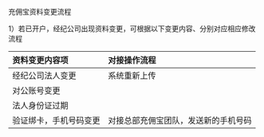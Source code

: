 充佣宝资料变更流程

1）若已开户，经纪公司出现资料变更，可根据以下变更内容、分别对应相应修改流程

| 资料变更内容项 | 对接操作流程 |
| :--- | :--- |
| 经纪公司法人变更 | 系统重新上传 |
| 对公账号变更 |  |
| 法人身份证过期 |  |
| 验证绑卡，手机号码变更 | 对接总部充佣宝团队，发送新的手机号码 |







